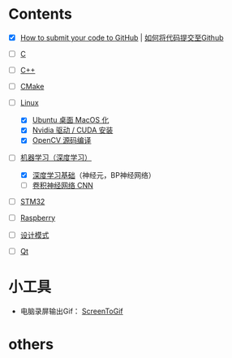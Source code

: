 # Contents

- [x] [How to submit your code to GitHub](git/git.md) | [如何将代码提交至Github](git/git_cn.md)

- [ ] [C ](c/c.md)

- [ ] [C++](cxx/cxx.md)

- [ ] [CMake](cmake/cmake.md)

- [ ] [Linux](linux/linux-README.md)
  - [x] [Ubuntu 桌面 MacOS 化](linux/docs/desktop-MacOS/desktop-MacOS.md)
  - [x] [Nvidia 驱动 / CUDA 安装 ](linux/docs/nvidia/nvidia.md)
  - [x] [OpenCV 源码编译](linux/docs/opencv/opencv.md)

- [ ] [机器学习（深度学习）](MachineLearning/MachineLearning-README.md)
  - [x] [深度学习基础](MachineLearning/basic_deepLearning/basic_deepLearning.md)（神经元，BP神经网络）
  - [ ] [卷积神经网络 CNN](MachineLearning/cnn/cnn.md)

- [ ] [STM32](stm32/stm32.md)
- [ ] [Raspberry](raspberry/raspberry-README.md)

<!-- - [ ] [Leetcode 刷题](leetcode/README.md) -->

- [ ] [设计模式](DesignPattern/README.md)

- [ ] [Qt](qt/qt.md)



# 小工具

- 电脑录屏输出Gif： [ScreenToGif](https://www.screentogif.com/)


# others


